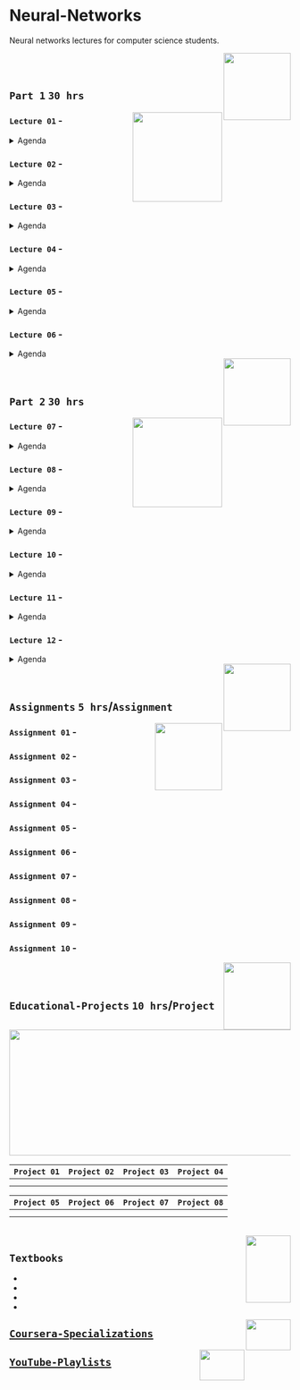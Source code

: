 # Neural-Networks
Neural networks lectures for computer science students.

<img align="right" width="120" height="120" src="https://github.com/cs-MohamedAyman/Computer-Science-Textbooks/blob/master/logos/neural-networks.jpg">
<br>
<br>

## `Part 1`  `30 hrs`

<img align="right" width="160" height="160" src="https://github.com/cs-MohamedAyman/Computer-Science-Textbooks/blob/master/logos/practice1.jpg">

### `Lecture 01` - 
<details>
  <summary>Agenda</summary><br>

  - 
  - 
  - 
  - 
  - 
</details>

### `Lecture 02` - 
<details>
  <summary>Agenda</summary><br>

  - 
  - 
  - 
  - 
  - 
</details>

### `Lecture 03` - 
<details>
  <summary>Agenda</summary><br>

  - 
  - 
  - 
  - 
  - 
</details>

### `Lecture 04` - 
<details>
  <summary>Agenda</summary><br>

  - 
  - 
  - 
  - 
  - 
</details>

### `Lecture 05` - 
<details>
  <summary>Agenda</summary><br>

  - 
  - 
  - 
  - 
  - 
</details>

### `Lecture 06` - 
<details>
  <summary>Agenda</summary><br>

  - 
  - 
  - 
  - 
  - 
</details>


<img align="right" width="120" height="120" src="https://github.com/cs-MohamedAyman/Computer-Science-Textbooks/blob/master/logos/neural-networks.jpg">
<br>
<br>

## `Part 2`  `30 hrs`

<img align="right" width="160" height="160" src="https://github.com/cs-MohamedAyman/Computer-Science-Textbooks/blob/master/logos/practice1.jpg">

### `Lecture 07` - 
<details>
  <summary>Agenda</summary><br>

  - 
  - 
  - 
  - 
  - 
</details>

### `Lecture 08` - 
<details>
  <summary>Agenda</summary><br>

  - 
  - 
  - 
  - 
  - 
</details>

### `Lecture 09` - 
<details>
  <summary>Agenda</summary><br>

  - 
  - 
  - 
  - 
  - 
</details>

### `Lecture 10` - 
<details>
  <summary>Agenda</summary><br>

  - 
  - 
  - 
  - 
  - 
</details>

### `Lecture 11` - 
<details>
  <summary>Agenda</summary><br>

  - 
  - 
  - 
  - 
  - 
</details>

### `Lecture 12` - 
<details>
  <summary>Agenda</summary><br>

  - 
  - 
  - 
  - 
  - 
</details>


<img align="right" width="120" height="120" src="https://github.com/cs-MohamedAyman/Computer-Science-Textbooks/blob/master/logos/neural-networks.jpg">
<br>
<br>

## `Assignments` `5 hrs`/`Assignment`

<img align="right" width="120" height="120" src="https://github.com/cs-MohamedAyman/Computer-Science-Textbooks/blob/master/logos/practice2.jpg">

### `Assignment 01` - 
### `Assignment 02` - 
### `Assignment 03` - 
### `Assignment 04` - 
### `Assignment 05` - 
### `Assignment 06` - 
### `Assignment 07` - 
### `Assignment 08` - 
### `Assignment 09` - 
### `Assignment 10` - 

<img align="right" width="120" height="120" src="https://github.com/cs-MohamedAyman/Computer-Science-Textbooks/blob/master/logos/neural-networks.jpg">
<br>
<br>

## `Educational-Projects` `10 hrs`/`Project`

<img align="middle" width="900" height="225" src="https://github.com/cs-MohamedAyman/Computer-Science-Textbooks/blob/master/logos/educational-projects.jpg">

|`Project 01` | `Project 02` | `Project 03` | `Project 04` |
|:----:|:----:|:----:|:----:|
| | | | |
| | | | |

|`Project 05` | `Project 06` | `Project 07` | `Project 08` |
|:----:|:----:|:----:|:----:|
| | | | |
| | | | |

<br>
<img align="right" width="80" height="120" src="https://github.com/cs-MohamedAyman/Computer-Science-Textbooks/blob/master/logos/textbooks.jpg">

## `Textbooks`

* 
* 
* 
* 

<img align="right" width="80" height="55" src="https://github.com/cs-MohamedAyman/Coursera-Specializations/blob/master/organizations-logos/coursera.jpg">

## [`Coursera-Specializations`](https://github.com/cs-MohamedAyman/Coursera-Specializations/blob/master/Artificial-Intelligence-Specializations/README.md)

<img align="right" width="80" height="55" src="https://github.com/cs-MohamedAyman/YouTube-Playlists/blob/master/organizations-logos/youtube.jpg">

## [`YouTube-Playlists`](https://github.com/cs-MohamedAyman/YouTube-Playlists/blob/master/Artificial-Intelligence-Playlists/README.md)
